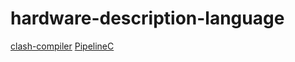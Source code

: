 # hardware-description-language

[clash-compiler](https://github.com/clash-lang/clash-compiler)
[PipelineC](https://github.com/JulianKemmerer/PipelineC)
